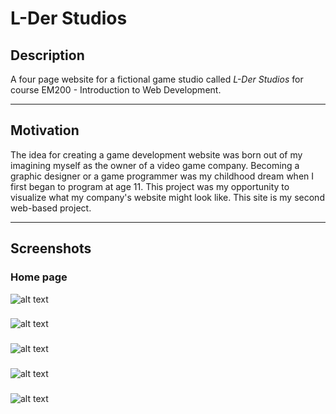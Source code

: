 # L-Der Studios

## Description
A four page website for a fictional game studio called *L-Der Studios* for course EM200 - Introduction to Web Development. 

---
## Motivation                                                            
The idea for creating a game development website was born out of my imagining myself as the owner of a video game company.  Becoming a graphic designer or a game programmer was my childhood dream when I first began to program at age 11.  This project was my opportunity to visualize what my company's website might look like.  This site is my second web-based project.    

---
## Screenshots
### Home page
![alt text](https://github.com/ptmjddavis/L-Der-Studios/blob/gh-pages/L-Der001.png "Screenshot 1")

### 
![alt text](https://github.com/ptmjddavis/L-Der-Studios/blob/gh-pages/L-Der002.png "Screenshot 2")

### 
![alt text](https://github.com/ptmjddavis/L-Der-Studios/blob/gh-pages/L-Der003.png "Screenshot 3") 

### 
![alt text](https://github.com/ptmjddavis/L-Der-Studios/blob/gh-pages/L-Der004.png "Screenshot 4") 

### 
![alt text](https://github.com/ptmjddavis/L-Der-Studios/blob/gh-pages/L-Der005.png "Screenshot 5") 
                                                                              

